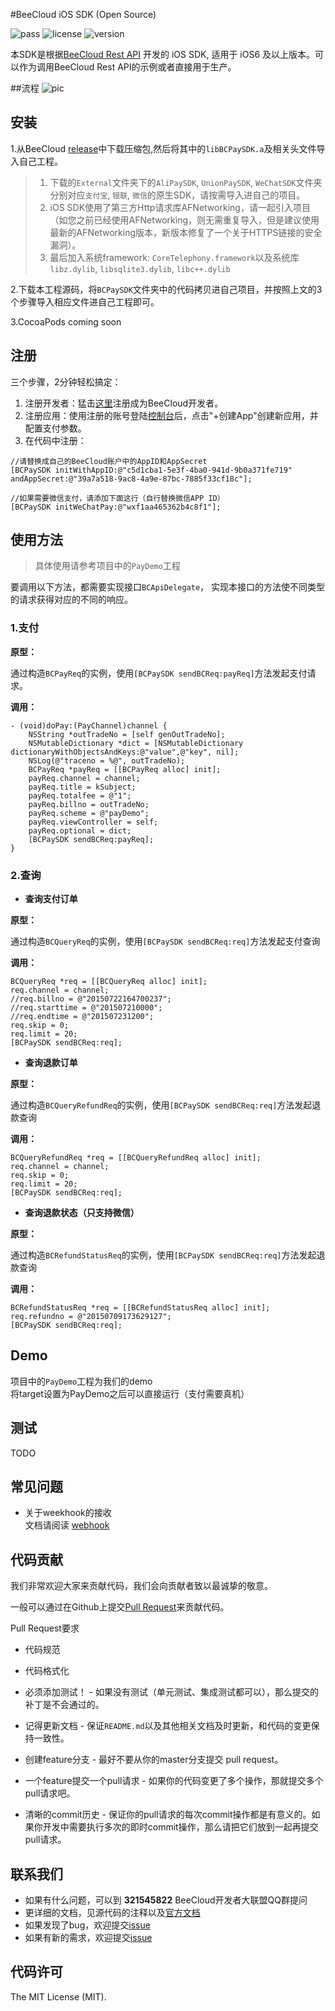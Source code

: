 #BeeCloud iOS SDK (Open Source)

![pass](https://img.shields.io/badge/Build-pass-green.svg) ![license](https://img.shields.io/badge/license-MIT-brightgreen.svg) ![version](https://img.shields.io/badge/version-v3.0.0-blue.svg)

本SDK是根据[BeeCloud Rest API](https://github.com/beecloud/beecloud-rest-api) 开发的 iOS SDK, 适用于 iOS6 及以上版本。可以作为调用BeeCloud Rest API的示例或者直接用于生产。

##流程
![pic](http://7xavqo.com1.z0.glb.clouddn.com/UML.png)

## 安装
1.从BeeCloud [release](https://github.com/beecloud/beecloud-ios/releases)中下载压缩包,然后将其中的`libBCPaySDK.a`及相关头文件导入自己工程。

>1. 下载的`External`文件夹下的`AliPaySDK`, `UnionPaySDK`, `WeChatSDK`文件夹分别对应`支付宝`, `银联`, `微信`的原生SDK，请按需导入进自己的项目。  
>2. iOS SDK使用了第三方Http请求库AFNetworking，请一起引入项目（如您之前已经使用AFNetworking，则无需重复导入，但是建议使用最新的AFNetworking版本，新版本修复了一个关于HTTPS链接的安全漏洞）。
>3. 最后加入系统framework: `CoreTelephony.framework`以及系统库 `libz.dylib`, `libsqlite3.dylib`, `libc++.dylib` 

2.下载本工程源码，将`BCPaySDK`文件夹中的代码拷贝进自己项目，并按照上文的3个步骤导入相应文件进自己工程即可。

3.CocoaPods coming soon

## 注册
三个步骤，2分钟轻松搞定：  
1. 注册开发者：猛击[这里](http://www.beecloud.cn/register)注册成为BeeCloud开发者。  
2. 注册应用：使用注册的账号登陆[控制台](http://www.beecloud.cn/dashboard/)后，点击"+创建App"创建新应用，并配置支付参数。  
3. 在代码中注册：

```.net
//请替换成自己的BeeCloud账户中的AppID和AppSecret
[BCPaySDK initWithAppID:@"c5d1cba1-5e3f-4ba0-941d-9b0a371fe719" andAppSecret:@"39a7a518-9ac8-4a9e-87bc-7885f33cf18c"];

//如果需要微信支付，请添加下面这行（自行替换微信APP ID）
[BCPaySDK initWeChatPay:@"wxf1aa465362b4c8f1"];
```

## 使用方法
>具体使用请参考项目中的`PayDemo`工程

要调用以下方法，都需要实现接口`BCApiDelegate`， 实现本接口的方法使不同类型的请求获得对应的不同的响应。

### 1.支付

**原型：** 
 
通过构造`BCPayReq`的实例，使用`[BCPaySDK sendBCReq:payReq]`方法发起支付请求。  

**调用：**

```objc
- (void)doPay:(PayChannel)channel {
    NSString *outTradeNo = [self genOutTradeNo];
    NSMutableDictionary *dict = [NSMutableDictionary dictionaryWithObjectsAndKeys:@"value",@"key", nil];
    NSLog(@"traceno = %@", outTradeNo);
    BCPayReq *payReq = [[BCPayReq alloc] init];
    payReq.channel = channel;
    payReq.title = kSubject;
    payReq.totalfee = @"1";
    payReq.billno = outTradeNo;
    payReq.scheme = @"payDemo";
    payReq.viewController = self;
    payReq.optional = dict;
    [BCPaySDK sendBCReq:payReq];
}
```

### 2.查询

* **查询支付订单**

**原型：**

通过构造`BCQueryReq`的实例，使用`[BCPaySDK sendBCReq:req]`方法发起支付查询  

**调用：**

```objc
BCQueryReq *req = [[BCQueryReq alloc] init];
req.channel = channel;
//req.billno = @"20150722164700237";
//req.starttime = @"201507210000";
//req.endtime = @"201507231200";
req.skip = 0;
req.limit = 20;
[BCPaySDK sendBCReq:req];
```
* **查询退款订单**

**原型：**

通过构造`BCQueryRefundReq`的实例，使用`[BCPaySDK sendBCReq:req]`方法发起退款查询

**调用：**

```objc
BCQueryRefundReq *req = [[BCQueryRefundReq alloc] init];
req.channel = channel;
req.skip = 0;
req.limit = 20;
[BCPaySDK sendBCReq:req];
```
* **查询退款状态（只支持微信）**

**原型：**

通过构造`BCRefundStatusReq`的实例，使用`[BCPaySDK sendBCReq:req]`方法发起退款查询

**调用：**

```objc
BCRefundStatusReq *req = [[BCRefundStatusReq alloc] init];
req.refundno = @"20150709173629127";
[BCPaySDK sendBCReq:req];
```

## Demo
项目中的`PayDemo`工程为我们的demo  
将target设置为PayDemo之后可以直接运行（支付需要真机）

## 测试
TODO

## 常见问题
- 关于weekhook的接收  
文档请阅读 [webhook](https://beecloud.cn/doc/java.php#webhook)

## 代码贡献
我们非常欢迎大家来贡献代码，我们会向贡献者致以最诚挚的敬意。

一般可以通过在Github上提交[Pull Request](https://github.com/beecloud/beecloud-dotnet-sdk)来贡献代码。

Pull Request要求

- 代码规范 

- 代码格式化 

- 必须添加测试！ - 如果没有测试（单元测试、集成测试都可以），那么提交的补丁是不会通过的。

- 记得更新文档 - 保证`README.md`以及其他相关文档及时更新，和代码的变更保持一致性。

- 创建feature分支 - 最好不要从你的master分支提交 pull request。

- 一个feature提交一个pull请求 - 如果你的代码变更了多个操作，那就提交多个pull请求吧。

- 清晰的commit历史 - 保证你的pull请求的每次commit操作都是有意义的。如果你开发中需要执行多次的即时commit操作，那么请把它们放到一起再提交pull请求。

## 联系我们
- 如果有什么问题，可以到 **321545822** BeeCloud开发者大联盟QQ群提问
- 更详细的文档，见源代码的注释以及[官方文档](https://beecloud.cn/doc/net.php)
- 如果发现了bug，欢迎提交[issue](https://github.com/beecloud/beecloud-dotnet-sdk/issues)
- 如果有新的需求，欢迎提交[issue](https://github.com/beecloud/beecloud-dotnet-sdk/issues)

## 代码许可
The MIT License (MIT).
